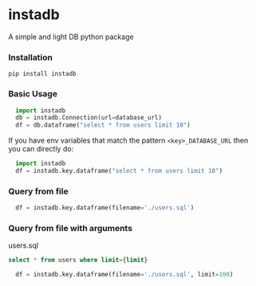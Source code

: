# instadb

A simple and light DB python package

### Installation

`pip install instadb`

### Basic Usage

```python
  import instadb
  db = instadb.Connection(url=database_url)
  df = db.dataframe("select * from users limit 10")
```

If you have env variables that match the pattern `<key>_DATABASE_URL` then you can directly do:

```python
  import instadb
  df = instadb.key.dataframe("select * from users limit 10")
```

### Query from file

```python
  df = instadb.key.dataframe(filename='./users.sql')
```

### Query from file with arguments

users.sql
```sql
select * from users where limit={limit}
```

```python
  df = instadb.key.dataframe(filename='./users.sql', limit=100)
```
